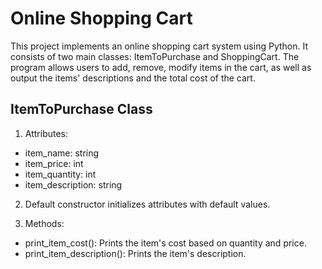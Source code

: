 # Online Shopping Cart

This project implements an online shopping cart system using Python. It consists of two main classes: ItemToPurchase and ShoppingCart. 
The program allows users to add, remove, modify items in the cart, as well as output the items' descriptions and the total cost of the cart.

## ItemToPurchase Class
1. Attributes:
  -  item_name: string
  -  item_price: int
  -  item_quantity: int
  -  item_description: string

2. Default constructor initializes attributes with default values.

3. Methods:
  - print_item_cost(): Prints the item's cost based on quantity and price.
  - print_item_description(): Prints the item's description.
